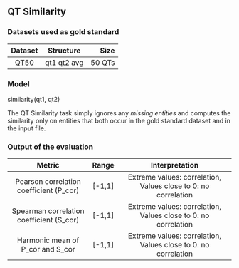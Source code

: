 ## QT Similarity

### Datasets used as gold standard

| **Dataset** | **Structure** | **Size** |
| :---------: | :---------------------: | ----------: | 
|   [QT50](./gold_standard_datasets.md#qt50)   | qt1 qt2 avg | 50 QTs |

### Model 
similarity(qt1, qt2)

The QT Similarity task simply ignores any *missing entities* and computes the similarity only on entities that both occur in the gold standard dataset and in the input file.

### Output of the evaluation

| **Metric** | **Range** | **Interpretation** |
| :---------: | :---------------------: | :----------: |
| Pearson correlation coefficient (P\_cor) | \[-1,1\] | Extreme values: correlation, Values close to 0: no correlation |
| Spearman correlation coefficient (S\_cor) | \[-1,1\] | Extreme values: correlation, Values close to 0: no correlation |
| Harmonic mean of P\_cor and S\_cor  | \[-1,1\] | Extreme values: correlation, Values close to 0: no correlation |
